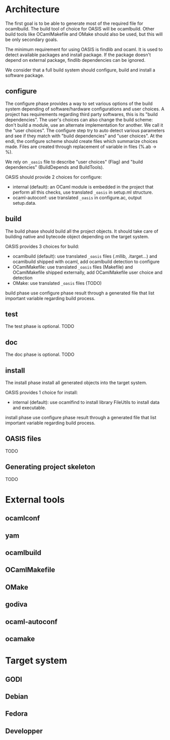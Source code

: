 
Architecture
============

The first goal is to be able to generate most of the required file for
ocamlbuild. The build tool of choice for OASIS will be ocamlbuild.  Other build
tools like OCamlMakefile and OMake should also be used, but this will be only
secondary goals.

The minimum requirement for using OASIS is findlib and ocaml. It is used to
detect available packages and install package. If the package doesn't depend on
external package, findlib dependencies can be ignored.

We consider that a full build system should configure, build and install a
software package.

configure
---------

The configure phase provides a way to set various options of the build system
depending of software/hardware configurations and user choices.  A project has
requirements regarding third party softwares, this is its "build dependencies".
The user's choices can also change the build scheme: don't build a module, use
an alternate implementation for another. We call it the "user choices". The
configure step try to auto detect various parameters and see if they match with
"build dependencies" and "user choices". At the endi, the configure scheme
should create files which summarize choices made.  Files are created through
replacement of variable in files (%.ab -> %).

We rely on `_oasis` file to describe "user choices" (Flag) and "build
dependencies" (BuildDepends and BuildTools). 

OASIS should provide 2 choices for configure:
- internal (default): an OCaml module is embedded in the project that perform
  all this checks, use translated `_oasis` in setup.ml structure. 
- ocaml-autoconf: use translated `_oasis` in configure.ac, output setup.data.

build
-----

The build phase should build all the project objects. It should take care of
building native and bytecode object depending on the target system. 

OASIS provides 3 choices for build:
- ocamlbuild (default): use translated `_oasis` files (.mllib, .itarget...) and
  ocamlbuild shipped with ocaml, add ocamlbuild detection to configure
- OCamlMakefile: use translated `_oasis` files (Makefile) and OCamlMakefile
  shipped externally, add OCamlMakefile user choice and detection
- OMake: use translated `_oasis` files (TODO)

build phase use configure phase result through a generated file that list
important variable regarding build process. 

test
----

The test phase is optional. 
TODO

doc
---

The doc phase is optional.
TODO

install
-------

The install phase install all generated objects into the target system.

OASIS provides 1 choice for install:
- internal (default): use ocamlfind to install library FileUtils to install
  data and executable.

install phase use configure phase result through a generated file that list
important variable regarding build process.

OASIS files
-----------

TODO

Generating project skeleton
---------------------------

TODO

External tools
==============


ocamlconf
---------

yam
---

ocamlbuild
----------

OCamlMakefile
-------------

OMake
-----

godiva
------

ocaml-autoconf
--------------

ocamake
-------

Target system
=============

GODI
----

Debian
------

Fedora
------

Developper
----------



